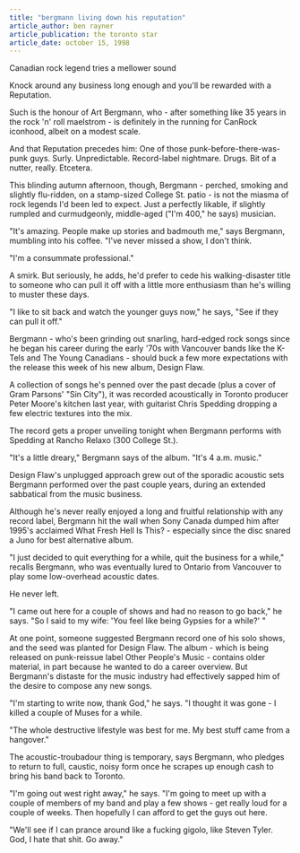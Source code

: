 ```yaml
---
title: "bergmann living down his reputation"
article_author: ben rayner
article_publication: the toronto star
article_date: october 15, 1998
---
```

Canadian rock legend tries a mellower sound  
  
Knock around any business long enough and you'll be rewarded with a Reputation.  
  
Such is the honour of Art Bergmann, who - after something like 35 years in the rock 'n' roll maelstrom - is definitely in the running for CanRock iconhood, albeit on a modest scale.  
  
And that Reputation precedes him: One of those punk-before-there-was-punk guys. Surly. Unpredictable. Record-label nightmare. Drugs. Bit of a nutter, really. Etcetera.  
  
This blinding autumn afternoon, though, Bergmann - perched, smoking and slightly flu-ridden, on a stamp-sized College St. patio - is not the miasma of rock legends I'd been led to expect. Just a perfectly likable, if slightly rumpled and curmudgeonly, middle-aged ("I'm 400," he says) musician.  
  
"It's amazing. People make up stories and badmouth me," says Bergmann, mumbling into his coffee. "I've never missed a show, I don't think.  
  
"I'm a consummate professional."  
  
A smirk. But seriously, he adds, he'd prefer to cede his walking-disaster title to someone who can pull it off with a little more enthusiasm than he's willing to muster these days.  
  
"I like to sit back and watch the younger guys now," he says, "See if they can pull it off."  
  
Bergmann - who's been grinding out snarling, hard-edged rock songs since he began his career during the early '70s with Vancouver bands like the K-Tels and The Young Canadians - should buck a few more expectations with the release this week of his new album, Design Flaw.  
  
A collection of songs he's penned over the past decade (plus a cover of Gram Parsons' "Sin City"), it was recorded acoustically in Toronto producer Peter Moore's kitchen last year, with guitarist Chris Spedding dropping a few electric textures into the mix.  
  
The record gets a proper unveiling tonight when Bergmann performs with Spedding at Rancho Relaxo (300 College St.).  
  
"It's a little dreary," Bergmann says of the album. "It's 4 a.m. music."  
  
Design Flaw's unplugged approach grew out of the sporadic acoustic sets Bergmann performed over the past couple years, during an extended sabbatical from the music business.  
  
Although he's never really enjoyed a long and fruitful relationship with any record label, Bergmann hit the wall when Sony Canada dumped him after 1995's acclaimed What Fresh Hell Is This? - especially since the disc snared a Juno for best alternative album.  
  
"I just decided to quit everything for a while, quit the business for a while," recalls Bergmann, who was eventually lured to Ontario from Vancouver to play some low-overhead acoustic dates.  
  
He never left.  
  
"I came out here for a couple of shows and had no reason to go back," he says. "So I said to my wife: 'You feel like being Gypsies for a while?' "  
  
At one point, someone suggested Bergmann record one of his solo shows, and the seed was planted for Design Flaw. The album - which is being released on punk-reissue label Other People's Music - contains older material, in part because he wanted to do a career overview. But Bergmann's distaste for the music industry had effectively sapped him of the desire to compose any new songs.  
  
"I'm starting to write now, thank God," he says. "I thought it was gone - I killed a couple of Muses for a while.  
  
"The whole destructive lifestyle was best for me. My best stuff came from a hangover."  
  
The acoustic-troubadour thing is temporary, says Bergmann, who pledges to return to full, caustic, noisy form once he scrapes up enough cash to bring his band back to Toronto.  
  
"I'm going out west right away," he says. "I'm going to meet up with a couple of members of my band and play a few shows - get really loud for a couple of weeks. Then hopefully I can afford to get the guys out here.  
  
"We'll see if I can prance around like a fucking gigolo, like Steven Tyler. God, I hate that shit. Go away."  
